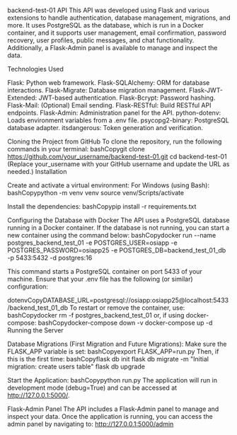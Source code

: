 backend-test-01 API
This API was developed using Flask and various extensions to handle authentication, database management, migrations, and more. It uses PostgreSQL as the database, which is run in a Docker container, and it supports user management, email confirmation, password recovery, user profiles, public messages, and chat functionality. Additionally, a Flask‑Admin panel is available to manage and inspect the data.

Technologies Used

Flask: Python web framework.
Flask-SQLAlchemy: ORM for database interactions.
Flask-Migrate: Database migration management.
Flask-JWT-Extended: JWT-based authentication.
Flask-Bcrypt: Password hashing.
Flask-Mail: (Optional) Email sending.
Flask-RESTful: Build RESTful API endpoints.
Flask-Admin: Administration panel for the API.
python-dotenv: Loads environment variables from a .env file.
psycopg2-binary: PostgreSQL database adapter.
itsdangerous: Token generation and verification.


Cloning the Project from GitHub
To clone the repository, run the following commands in your terminal:
bashCopygit clone https://github.com/your_username/backend-test-01.git
cd backend-test-01
(Replace your_username with your GitHub username and update the URL as needed.)
Installation

Create and activate a virtual environment:
For Windows (using Bash):
bashCopypython -m venv venv
source venv/Scripts/activate

Install the dependencies:
bashCopypip install -r requirements.txt


Configuring the Database with Docker
The API uses a PostgreSQL database running in a Docker container. If the database is not running, you can start a new container using the command below:
bashCopydocker run --name postgres_backend_test_01 -e POSTGRES_USER=osiapp -e POSTGRES_PASSWORD=osiapp25 -e POSTGRES_DB=backend_test_01_db -p 5433:5432 -d postgres:16

This command starts a PostgreSQL container on port 5433 of your machine.
Ensure that your .env file has the following (or similar) configuration:

dotenvCopyDATABASE_URL=postgresql://osiapp:osiapp25@localhost:5433/backend_test_01_db
To restart or remove the container, use:
bashCopydocker rm -f postgres_backend_test_01
or, if using docker-compose:
bashCopydocker-compose down -v
docker-compose up -d
Running the Server

Database Migrations (First Migration and Future Migrations):
Make sure the FLASK_APP variable is set:
bashCopyexport FLASK_APP=run.py
Then, if this is the first time:
bashCopyflask db init
flask db migrate -m "Initial migration: create users table"
flask db upgrade

Start the Application:
bashCopypython run.py
The application will run in development mode (debug=True) and can be accessed at http://127.0.0.1:5000/.

Flask-Admin Panel
The API includes a Flask‑Admin panel to manage and inspect your data. Once the application is running, you can access the admin panel by navigating to:
http://127.0.0.1:5000/admin